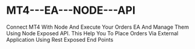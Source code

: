 # MT4---EA---NODE---API
Connect MT4 With Node And Execute Your Orders EA And Manage Them Using Node Exposed API. This Help You To Place Orders Via External Application Using Rest Exposed End Points
